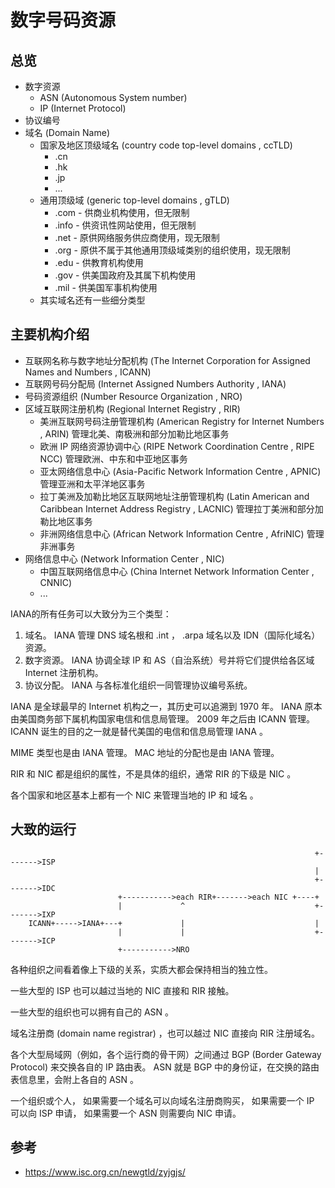 # 数字号码资源

## 总览

- 数字资源
    - ASN (Autonomous System number)
    - IP (Internet Protocol)
- 协议编号
- 域名 (Domain Name)
    - 国家及地区顶级域名 (country code top-level domains , ccTLD)
        - .cn
        - .hk
        - .jp
        - ...
    - 通用顶级域 (generic top-level domains , gTLD)
        - .com - 供商业机构使用，但无限制
        - .info - 供资讯性网站使用，但无限制
        - .net - 原供网络服务供应商使用，现无限制
        - .org - 原供不属于其他通用顶级域类别的组织使用，现无限制
        - .edu - 供教育机构使用
        - .gov - 供美国政府及其属下机构使用
        - .mil - 供美国军事机构使用
    - 其实域名还有一些细分类型

## 主要机构介绍

- 互联网名称与数字地址分配机构 (The Internet Corporation for Assigned Names and Numbers , ICANN)
- 互联网号码分配局 (Internet Assigned Numbers Authority , IANA)
- 号码资源组织 (Number Resource Organization , NRO)
- 区域互联网注册机构 (Regional Internet Registry , RIR)
    - 美洲互联网号码注册管理机构 (American Registry for Internet Numbers , ARIN) 管理北美、南极洲和部分加勒比地区事务
    - 欧洲 IP 网络资源协调中心 (RIPE Network Coordination Centre , RIPE NCC) 管理欧洲、中东和中亚地区事务
    - 亚太网络信息中心 (Asia-Pacific Network Information Centre , APNIC) 管理亚洲和太平洋地区事务
    - 拉丁美洲及加勒比地区互联网地址注册管理机构 (Latin American and Caribbean Internet Address Registry , LACNIC) 管理拉丁美洲和部分加勒比地区事务
    - 非洲网络信息中心 (African Network Information Centre , AfriNIC) 管理非洲事务
- 网络信息中心 (Network Information Center , NIC)
    - 中国互联网络信息中心 (China Internet Network Information Center , CNNIC)
    - ...

IANA的所有任务可以大致分为三个类型：
1. 域名。 IANA 管理 DNS 域名根和 .int ， .arpa 域名以及 IDN（国际化域名）资源。
1. 数字资源。 IANA 协调全球 IP 和 AS（自治系统）号并将它们提供给各区域 Internet 注册机构。
1. 协议分配。 IANA 与各标准化组织一同管理协议编号系统。

IANA 是全球最早的 Internet 机构之一，其历史可以追溯到 1970 年。
IANA 原本由美国商务部下属机构国家电信和信息局管理。
2009 年之后由 ICANN 管理。
ICANN 诞生的目的之一就是替代美国的电信和信息局管理 IANA 。

MIME 类型也是由 IANA 管理。
MAC 地址的分配也是由 IANA 管理。

RIR 和 NIC 都是组织的属性，不是具体的组织，通常 RIR 的下级是 NIC 。

各个国家和地区基本上都有一个 NIC 来管理当地的 IP 和 域名 。

## 大致的运行

```
                                                                    +------->ISP
                                                                    |
                                                                    +------->IDC
                        +----------->each RIR+------->each NIC +----+
                        |             ^                             +------->IXP
    ICANN+----->IANA+---+             |                             |
                        |             |                             +------->ICP
                        +----------->NRO
```

各种组织之间看着像上下级的关系，实质大都会保持相当的独立性。

一些大型的 ISP 也可以越过当地的 NIC 直接和 RIR 接触。

一些大型的组织也可以拥有自己的 ASN 。

域名注册商 (domain name registrar) ，也可以越过 NIC 直接向 RIR 注册域名。

各个大型局域网（例如，各个运行商的骨干网）之间通过 BGP (Border Gateway Protocol) 来交换各自的 IP 路由表。
ASN 就是 BGP 中的身份证，在交换的路由表信息里，会附上各自的 ASN 。

一个组织或个人，
如果需要一个域名可以向域名注册商购买，
如果需要一个 IP 可以向 ISP 申请，
如果需要一个 ASN 则需要向 NIC 申请。

## 参考

- https://www.isc.org.cn/newgtld/zyjgjs/
